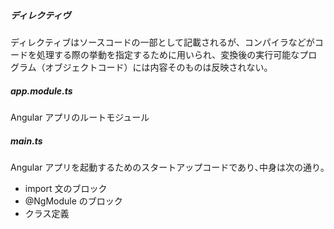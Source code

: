 ##### ディレクティヴ
ディレクティブはソースコードの一部として記載されるが、コンパイラなどがコードを処理する際の挙動を指定するために用いられ、変換後の実行可能なプログラム（オブジェクトコード）には内容そのものは反映されない。
>

##### app.module.ts 
Angular アプリのルートモジュール


##### main.ts
Angular アプリを起動するためのスタートアップコードであり､中身は次の通り｡
- import 文のブロック
- @NgModule のブロック
- クラス定義

